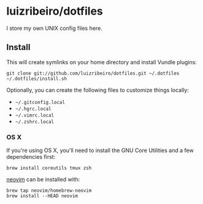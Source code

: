 # luizribeiro/dotfiles

I store my own UNIX config files here.

## Install

This will create symlinks on your home directory and install Vundle plugins:

```
git clone git://github.com/luizribeiro/dotfiles.git ~/.dotfiles
~/.dotfiles/install.sh
```

Optionally, you can create the following files to customize things locally:

* `~/.gitconfig.local`
* `~/.hgrc.local`
* `~/.vimrc.local`
* `~/.zshrc.local`

### OS X

If you're using OS X, you'll need to install the GNU Core Utilities and a few
dependencies first:

```
brew install coreutils tmux zsh
```

[neovim](http://neovim.org/) can be installed with:

```
brew tap neovim/homebrew-neovim
brew install --HEAD neovim
```
